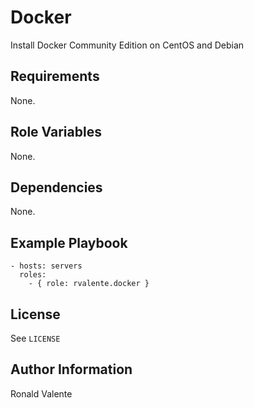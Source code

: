 Docker
======

Install Docker Community Edition on CentOS and Debian

Requirements
------------

None.

Role Variables
--------------

None.

Dependencies
------------

None.

Example Playbook
----------------

```
- hosts: servers
  roles:
    - { role: rvalente.docker }
```

License
-------

See `LICENSE`

Author Information
------------------

Ronald Valente
